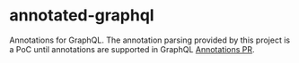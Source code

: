 # annotated-graphql
Annotations for GraphQL. The annotation parsing provided by this project is a PoC until annotations are supported in
GraphQL [Annotations PR](https://github.com/graphql/graphql-js/pull/265).
